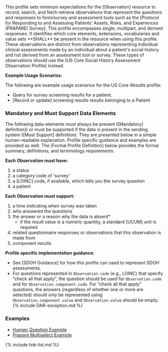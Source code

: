 <div markdown="1" class="new-content">
﻿This profile sets minimum expectations for the [Observation] resource to record, search, and fetch retrieve observations that represent the questions and responses to form/survey and assessment tools such as the [Protocol for Responding to and Assessing Patients’ Assets, Risks, and Experiences (PRAPARE) Survey]. This profile encompasses single, multipart, and derived responses.  It identifies which core elements, extensions, vocabularies and value sets **SHALL** be present in the resource when using this profile.  These observations are distinct from observations representing individual clinical assessments made by an individual about a patient's social history and not derived from an assessment tool or survey. These types of observations should use the [US Core Social History Assessment Observation Profile] instead.

**Example Usage Scenarios:**

The following are example usage scenarios for the US Core-Results profile:

-   Query for survey screening results for a patient.
-  [Record or update] screening results results belonging to a Patient

### Mandatory and Must Support Data Elements


The following data-elements must always be present ([Mandatory] definition]) or must be supported if the data is present in the sending system ([Must Support] definition). They are presented below in a simple human-readable explanation.  Profile specific guidance and examples are provided as well.  The [Formal Profile Definition] below provides the  formal summary, definitions, and  terminology requirements.

**Each Observation must have:**

1. a status
1. a category code of 'survey'
1. a [LOINC] code, if available, which tells you the survey question
1. a patient

**Each Observation must support:**

1. a time indicating when survey was taken
1. who answered the questions
3. the answer or a reason why the data is absent*
   - if the result value is a numeric quantity, a standard [UCUM] unit is required
4. related questionnaire responses or observations that this observation is made from
5. component results

**Profile specific implementation guidance:**

- See [SDOH Guidance] for how this profile can used to represent SDOH assessments.
- For questions represented in `Observation.code` (e.g., LOINC) that specify “check all that apply”, the question should be used for `Observation.code` and for `Observation.component.code`. For “check all that apply” questions, the answers (regardless of whether one or more are selected) should only be represented using `Observation.component.value` and `Observation.value` should be empty.
{% include DAR-exception.md %}

### Examples

 - [Hunger Question Example](Observation-hunger-question-example.html)
 - [Prapare Multiselect Example](Observation-prapare-multiselect-example.html)

</div>
{% include link-list.md %}
